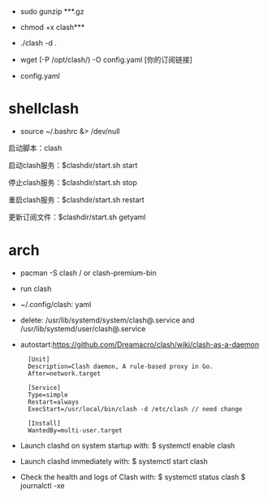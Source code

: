 #

- sudo gunzip ***.gz
- chmod +x clash***
- ./clash -d .

- wget (-P /opt/clash/) -O config.yaml [你的订阅链接]
- config.yaml


# shellclash

- source ~/.bashrc &> /dev/null

启动脚本：clash

启动clash服务：$clashdir/start.sh start

停止clash服务：$clashdir/start.sh stop

重启clash服务：$clashdir/start.sh restart

更新订阅文件：$clashdir/start.sh getyaml

# arch

- pacman -S clash / or clash-premium-bin
- run clash
- ~/.config/clash: yaml

- delete: /usr/lib/systemd/system/clash@.service and  /usr/lib/systemd/user/clash@.service

- autostart:https://github.com/Dreamacro/clash/wiki/clash-as-a-daemon

        [Unit]
        Description=Clash daemon, A rule-based proxy in Go.
        After=network.target
        
        [Service]
        Type=simple
        Restart=always
        ExecStart=/usr/local/bin/clash -d /etc/clash // need change
        
        [Install]
        WantedBy=multi-user.target

- Launch clashd on system startup with:
$ systemctl enable clash
- Launch clashd immediately with:
$ systemctl start clash
- Check the health and logs of Clash with:
$ systemctl status clash
$ journalctl -xe

